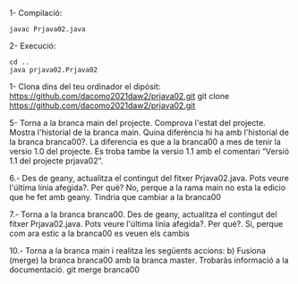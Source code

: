 1- Compilació:

	javac Prjava02.java
	
2- Execució:

	cd ..
	java prjava02.Prjava02

1- Clona dins del teu ordinador el dipósit: https://github.com/dacomo2021daw2/prjava02.git
git clone https://github.com/dacomo2021daw2/prjava02.git

5- Torna a la branca main del projecte. Comprova l'estat del projecte. Mostra l'historial de la branca main.
Quina diferència hi ha amb l'historial de la branca branca00?.
La diferencia es que a la branca00 a mes de tenir la versio 1.0 del projecte. Es troba tambe la versio 1.1 amb el comentari “Versió 1.1 del projecte prjava02”.

6.- Des de geany, actualitza el contingut del fitxer Prjava02.java. Pots veure l'última línia afegida?. Per què?
No, perque a la rama main no esta la edicio que he fet amb geany. Tindria que cambiar a la branca00

7.- Torna a la branca branca00. Des de geany, actualitza el contingut del fitxer Prjava02.java. Pots veure
l'última línia afegida?. Per què?.
Si, perque com ara estic a la branca00 es veuen els cambis

10.- Torna a la branca main i realitza les següents accions:
b) Fusiona (merge) la branca branca00 amb la branca master. Trobaràs informació a la
documentació. 
git merge branca00

